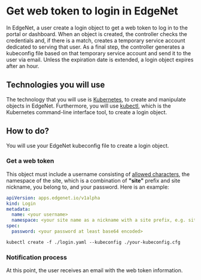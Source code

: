 # Get web token to login in EdgeNet

In EdgeNet, a user create a login object to get a web token to log in to the portal or dashboard. When an object is created, the controller checks the credentials and, if there is a match, creates a temporary service account dedicated to serving that user. As a final step, the controller generates a kubeconfig file based on that temporary service account and send it to the user via email. Unless the expiration date is extended, a login object expires after an hour.

## Technologies you will use
The technology that you will use is [Kubernetes](https://kubernetes.io/), to create
and manipulate objects in EdgeNet. Furthermore, you will use [kubectl](https://kubernetes.io/docs/reference/kubectl/overview/), which is the Kubernetes command-line interface
tool, to create a login object.

## How to do?

You will use your EdgeNet kubeconfig file to create a login object.

### Get a web token
This object must include a username consisting of [allowed characters](https://kubernetes.io/docs/concepts/overview/working-with-objects/names/), the namespace of the site, which is a combination of **"site"** prefix and site nickname, you belong to, and your password. Here is an example:

```yaml
apiVersion: apps.edgenet.io/v1alpha
kind: Login
metadata:
  name: <your username>
  namespace: <your site name as a nickname with a site prefix, e.g. site-sorbonne-university>
spec:
  password: <your password at least base64 encoded>
```

```
kubectl create -f ./login.yaml --kubeconfig ./your-kubeconfig.cfg
```

### Notification process

At this point, the user receives an email with the web token information.
